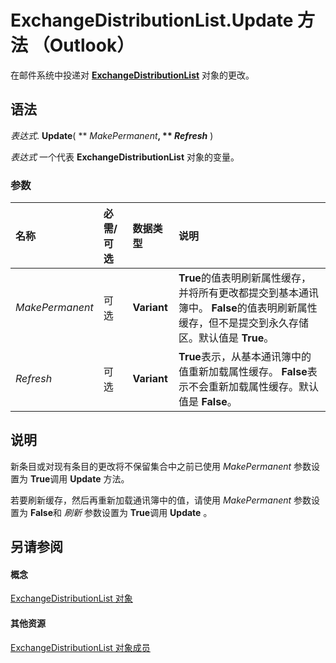 
# ExchangeDistributionList.Update 方法 （Outlook）

在邮件系统中投递对  **[ExchangeDistributionList](2830dfba-6c0a-a81f-6b98-92ac2aafb59d.md)** 对象的更改。


## 语法

 _表达式_. **Update**( ** _MakePermanent_**, ** _Refresh_** )

 _表达式_ 一个代表 **ExchangeDistributionList** 对象的变量。


### 参数



|**名称**|**必需/可选**|**数据类型**|**说明**|
|:-----|:-----|:-----|:-----|
| _MakePermanent_|可选|**Variant**|**True**的值表明刷新属性缓存，并将所有更改都提交到基本通讯簿中。 **False**的值表明刷新属性缓存，但不是提交到永久存储区。默认值是 **True**。|
| _Refresh_|可选|**Variant**|**True**表示，从基本通讯簿中的值重新加载属性缓存。 **False**表示不会重新加载属性缓存。默认值是 **False**。|

## 说明

新条目或对现有条目的更改将不保留集合中之前已使用 _MakePermanent_ 参数设置为 **True**调用 **Update** 方法。

若要刷新缓存，然后再重新加载通讯簿中的值，请使用 _MakePermanent_ 参数设置为 **False**和 _刷新_ 参数设置为 **True**调用 **Update** 。


## 另请参阅


#### 概念


[ExchangeDistributionList 对象](2830dfba-6c0a-a81f-6b98-92ac2aafb59d.md)
#### 其他资源


[ExchangeDistributionList 对象成员](89105487-3e5b-ee8b-02e0-33ad42bd2fbe.md)